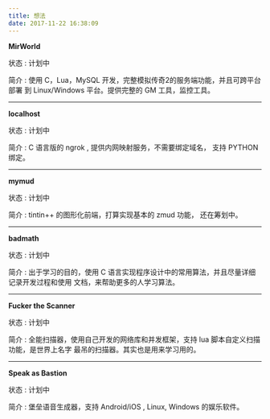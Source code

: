 ```yaml
---
title: 想法
date: 2017-11-22 16:38:09
---
```


**MirWorld**

状态 : 计划中

简介 : 使用 C，Lua，MySQL 开发，完整模拟传奇2的服务端功能，并且可跨平台部署
到 Linux/Windows 平台。提供完整的 GM 工具，监控工具。

--------------------------------------------------------------------------------

**localhost**

状态 : 计划中

简介 :  C 语言版的 ngrok , 提供内网映射服务，不需要绑定域名， 支持 PYTHON 绑定。

--------------------------------------------------------------------------------

**mymud**

状态 : 计划中

简介 : tintin++ 的图形化前端，打算实现基本的 zmud 功能， 还在筹划中。

--------------------------------------------------------------------------------

**badmath**
 
状态 : 计划中

简介 : 出于学习的目的，使用 C 语言实现程序设计中的常用算法，并且尽量详细记录开发过程和使用
文档，来帮助更多的人学习算法。

--------------------------------------------------------------------------------

**Fucker the Scanner**

状态 : 计划中

简介 : 全能扫描器，使用自己开发的网络库和并发框架，支持 lua 脚本自定义扫描功能，是世界上名字
最吊的扫描器。其实也是用来学习用的。

--------------------------------------------------------------------------------


**Speak as Bastion**

状态 : 计划中

简介 : 堡垒语音生成器，支持 Android/iOS , Linux, Windows 的娱乐软件。